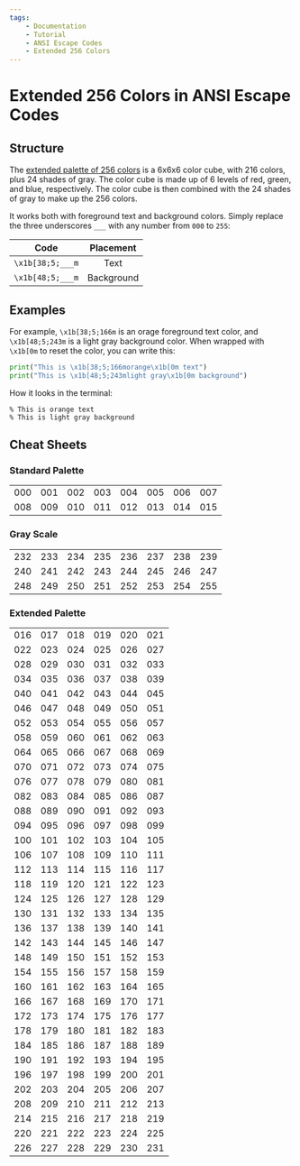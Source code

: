 ```yaml
---
tags:
    - Documentation
    - Tutorial
    - ANSI Escape Codes
    - Extended 256 Colors
---
```


# Extended 256 Colors in ANSI Escape Codes
## Structure
The [extended palette of 256 colors](https://commons.wikimedia.org/wiki/File:Xterm_256color_chart.svg) is a 6x6x6 color cube, with 216 colors, plus 24 shades of gray. The color cube is made up of 6 levels of red, green, and blue, respectively. The color cube is then combined with the 24 shades of gray to make up the 256 colors.

It works both with foreground text and background colors. Simply replace the three underscores `___` with any number from `000` to `255`:

| Code            | Placement  |
| :-------------: | :--------: |
| `\x1b[38;5;___m` | Text       |
| `\x1b[48;5;___m` | Background |

## Examples
For example, `\x1b[38;5;166m` is an orage foreground text color, and `\x1b[48;5;243m` is a light gray background color. When wrapped with `\x1b[0m` to reset the color, you can write this:

```python
print("This is \x1b[38;5;166morange\x1b[0m text")
print("This is \x1b[48;5;243mlight gray\x1b[0m background")
```

How it looks in the terminal:

<pre><code>% This is <span class="extended-colors" style="--fg-color: #d75f00;">orange</span> text
% This is <span class="extended-colors" style="--bg-color: #767676;">light gray</span> background</code></pre>


## Cheat Sheets
### Standard Palette

<table>
    <tbody>
        <tr>
            <td class="extended-colors" style="--bg-color: #000000;">000</td>
            <td class="extended-colors" style="--bg-color: #800000;">001</td>
            <td class="extended-colors" style="--bg-color: #008000;">002</td>
            <td class="extended-colors" style="--bg-color: #808000;">003</td>
            <td class="extended-colors" style="--bg-color: #000080;">004</td>
            <td class="extended-colors" style="--bg-color: #800080;">005</td>
            <td class="extended-colors" style="--bg-color: #008080;">006</td>
            <td class="extended-colors" style="--bg-color: #c0c0c0;">007</td>
        </tr>
        <tr>
            <td class="extended-colors" style="--bg-color: #808080;">008</td>
            <td class="extended-colors" style="--bg-color: #ff0000;">009</td>
            <td class="extended-colors" style="--bg-color: #00ff00;">010</td>
            <td class="extended-colors" style="--bg-color: #ffff00;">011</td>
            <td class="extended-colors" style="--bg-color: #0000ff;">012</td>
            <td class="extended-colors" style="--bg-color: #ff00ff;">013</td>
            <td class="extended-colors" style="--bg-color: #00ffff;">014</td>
            <td class="extended-colors" style="--bg-color: #ffffff;">015</td>
        </tr>
    </tbody>
</table>

### Gray Scale

<table>
    <tbody>
        <tr>
            <td class="extended-colors" style="--bg-color: #080808;">232</td>
            <td class="extended-colors" style="--bg-color: #121212;">233</td>
            <td class="extended-colors" style="--bg-color: #1c1c1c;">234</td>
            <td class="extended-colors" style="--bg-color: #262626;">235</td>
            <td class="extended-colors" style="--bg-color: #303030;">236</td>
            <td class="extended-colors" style="--bg-color: #3a3a3a;">237</td>
            <td class="extended-colors" style="--bg-color: #444444;">238</td>
            <td class="extended-colors" style="--bg-color: #4e4e4e;">239</td>
        </tr>
        <tr>
            <td class="extended-colors" style="--bg-color: #585858;">240</td>
            <td class="extended-colors" style="--bg-color: #626262;">241</td>
            <td class="extended-colors" style="--bg-color: #6c6c6c;">242</td>
            <td class="extended-colors" style="--bg-color: #767676;">243</td>
            <td class="extended-colors" style="--bg-color: #808080;">244</td>
            <td class="extended-colors" style="--bg-color: #8a8a8a;">245</td>
            <td class="extended-colors" style="--bg-color: #949494;">246</td>
            <td class="extended-colors" style="--bg-color: #9e9e9e;">247</td>
        </tr>
        <tr>
            <td class="extended-colors" style="--bg-color: #a8a8a8;">248</td>
            <td class="extended-colors" style="--bg-color: #b2b2b2;">249</td>
            <td class="extended-colors" style="--bg-color: #bcbcbc;">250</td>
            <td class="extended-colors" style="--bg-color: #c6c6c6;">251</td>
            <td class="extended-colors" style="--bg-color: #d0d0d0;">252</td>
            <td class="extended-colors" style="--bg-color: #dadada;">253</td>
            <td class="extended-colors" style="--bg-color: #e4e4e4;">254</td>
            <td class="extended-colors" style="--bg-color: #eeeeee;">255</td>
        </tr>
        </tbody>
</table>

### Extended Palette

<table>
    <tbody>
        <tr>
            <td class="extended-colors" style="--bg-color: #000000;">016</td>
            <td class="extended-colors" style="--bg-color: #00005f;">017</td>
            <td class="extended-colors" style="--bg-color: #000087;">018</td>
            <td class="extended-colors" style="--bg-color: #0000af;">019</td>
            <td class="extended-colors" style="--bg-color: #0000d7;">020</td>
            <td class="extended-colors" style="--bg-color: #0000ff;">021</td>
        </tr>
        <tr>
            <td class="extended-colors" style="--bg-color: #005f00;">022</td>
            <td class="extended-colors" style="--bg-color: #005f5f;">023</td>
            <td class="extended-colors" style="--bg-color: #005f87;">024</td>
            <td class="extended-colors" style="--bg-color: #005faf;">025</td>
            <td class="extended-colors" style="--bg-color: #005fd7;">026</td>
            <td class="extended-colors" style="--bg-color: #005fff;">027</td>
        </tr>
        <tr>
            <td class="extended-colors" style="--bg-color: #008700;">028</td>
            <td class="extended-colors" style="--bg-color: #00875f;">029</td>
            <td class="extended-colors" style="--bg-color: #008787;">030</td>
            <td class="extended-colors" style="--bg-color: #0087af;">031</td>
            <td class="extended-colors" style="--bg-color: #0087d7;">032</td>
            <td class="extended-colors" style="--bg-color: #0087ff;">033</td>
        </tr>
        <tr>
            <td class="extended-colors" style="--bg-color: #00af00;">034</td>
            <td class="extended-colors" style="--bg-color: #00af5f;">035</td>
            <td class="extended-colors" style="--bg-color: #00af87;">036</td>
            <td class="extended-colors" style="--bg-color: #00afaf;">037</td>
            <td class="extended-colors" style="--bg-color: #00afd7;">038</td>
            <td class="extended-colors" style="--bg-color: #00afff;">039</td>
        </tr>
        <tr>
            <td class="extended-colors" style="--bg-color: #00d700;">040</td>
            <td class="extended-colors" style="--bg-color: #00d75f;">041</td>
            <td class="extended-colors" style="--bg-color: #00d787;">042</td>
            <td class="extended-colors" style="--bg-color: #00d7af;">043</td>
            <td class="extended-colors" style="--bg-color: #00d7d7;">044</td>
            <td class="extended-colors" style="--bg-color: #00d7ff;">045</td>
        </tr>
        <tr>
            <td class="extended-colors" style="--bg-color: #00ff00;">046</td>
            <td class="extended-colors" style="--bg-color: #00ff5f;">047</td>
            <td class="extended-colors" style="--bg-color: #00ff87;">048</td>
            <td class="extended-colors" style="--bg-color: #00ffaf;">049</td>
            <td class="extended-colors" style="--bg-color: #00ffd7;">050</td>
            <td class="extended-colors" style="--bg-color: #00ffff;">051</td>
        </tr>
        <tr>
            <td class="extended-colors" style="--bg-color: #5f0000;">052</td>
            <td class="extended-colors" style="--bg-color: #5f005f;">053</td>
            <td class="extended-colors" style="--bg-color: #5f0087;">054</td>
            <td class="extended-colors" style="--bg-color: #5f00af;">055</td>
            <td class="extended-colors" style="--bg-color: #5f00d7;">056</td>
            <td class="extended-colors" style="--bg-color: #5f00ff;">057</td>
        </tr>
        <tr>
            <td class="extended-colors" style="--bg-color: #5f5f00;">058</td>
            <td class="extended-colors" style="--bg-color: #5f5f5f;">059</td>
            <td class="extended-colors" style="--bg-color: #5f5f87;">060</td>
            <td class="extended-colors" style="--bg-color: #5f5faf;">061</td>
            <td class="extended-colors" style="--bg-color: #5f5fd7;">062</td>
            <td class="extended-colors" style="--bg-color: #5f5fff;">063</td>
        </tr>
        <tr>
            <td class="extended-colors" style="--bg-color: #5f8700;">064</td>
            <td class="extended-colors" style="--bg-color: #5f875f;">065</td>
            <td class="extended-colors" style="--bg-color: #5f8787;">066</td>
            <td class="extended-colors" style="--bg-color: #5f87af;">067</td>
            <td class="extended-colors" style="--bg-color: #5f87d7;">068</td>
            <td class="extended-colors" style="--bg-color: #5f87ff;">069</td>
        </tr>
        <tr>
            <td class="extended-colors" style="--bg-color: #5faf00;">070</td>
            <td class="extended-colors" style="--bg-color: #5faf5f;">071</td>
            <td class="extended-colors" style="--bg-color: #5faf87;">072</td>
            <td class="extended-colors" style="--bg-color: #5fafaf;">073</td>
            <td class="extended-colors" style="--bg-color: #5fafd7;">074</td>
            <td class="extended-colors" style="--bg-color: #5fafff;">075</td>
        </tr>
        <tr>
            <td class="extended-colors" style="--bg-color: #5fd700;">076</td>
            <td class="extended-colors" style="--bg-color: #5fd75f;">077</td>
            <td class="extended-colors" style="--bg-color: #5fd787;">078</td>
            <td class="extended-colors" style="--bg-color: #5fd7af;">079</td>
            <td class="extended-colors" style="--bg-color: #5fd7d7;">080</td>
            <td class="extended-colors" style="--bg-color: #5fd7ff;">081</td>
        </tr>
        <tr>
            <td class="extended-colors" style="--bg-color: #5fff00;">082</td>
            <td class="extended-colors" style="--bg-color: #5fff5f;">083</td>
            <td class="extended-colors" style="--bg-color: #5fff87;">084</td>
            <td class="extended-colors" style="--bg-color: #5fffaf;">085</td>
            <td class="extended-colors" style="--bg-color: #5fffd7;">086</td>
            <td class="extended-colors" style="--bg-color: #5fffff;">087</td>
        </tr>
        <tr>
            <td class="extended-colors" style="--bg-color: #870000;">088</td>
            <td class="extended-colors" style="--bg-color: #87005f;">089</td>
            <td class="extended-colors" style="--bg-color: #870087;">090</td>
            <td class="extended-colors" style="--bg-color: #8700af;">091</td>
            <td class="extended-colors" style="--bg-color: #8700d7;">092</td>
            <td class="extended-colors" style="--bg-color: #8700ff;">093</td>
        </tr>
        <tr>
            <td class="extended-colors" style="--bg-color: #875f00;">094</td>
            <td class="extended-colors" style="--bg-color: #875f5f;">095</td>
            <td class="extended-colors" style="--bg-color: #875f87;">096</td>
            <td class="extended-colors" style="--bg-color: #875faf;">097</td>
            <td class="extended-colors" style="--bg-color: #875fd7;">098</td>
            <td class="extended-colors" style="--bg-color: #875fff;">099</td>
        </tr>
        <tr>
            <td class="extended-colors" style="--bg-color: #878700;">100</td>
            <td class="extended-colors" style="--bg-color: #87875f;">101</td>
            <td class="extended-colors" style="--bg-color: #878787;">102</td>
            <td class="extended-colors" style="--bg-color: #8787af;">103</td>
            <td class="extended-colors" style="--bg-color: #8787d7;">104</td>
            <td class="extended-colors" style="--bg-color: #8787ff;">105</td>
        </tr>
        <tr>
            <td class="extended-colors" style="--bg-color: #87af00;">106</td>
            <td class="extended-colors" style="--bg-color: #87af5f;">107</td>
            <td class="extended-colors" style="--bg-color: #87af87;">108</td>
            <td class="extended-colors" style="--bg-color: #87afaf;">109</td>
            <td class="extended-colors" style="--bg-color: #87afd7;">110</td>
            <td class="extended-colors" style="--bg-color: #87afff;">111</td>
        </tr>
        <tr>
            <td class="extended-colors" style="--bg-color: #87d700;">112</td>
            <td class="extended-colors" style="--bg-color: #87d75f;">113</td>
            <td class="extended-colors" style="--bg-color: #87d787;">114</td>
            <td class="extended-colors" style="--bg-color: #87d7af;">115</td>
            <td class="extended-colors" style="--bg-color: #87d7d7;">116</td>
            <td class="extended-colors" style="--bg-color: #87d7ff;">117</td>
        </tr>
        <tr>
            <td class="extended-colors" style="--bg-color: #87ff00;">118</td>
            <td class="extended-colors" style="--bg-color: #87ff5f;">119</td>
            <td class="extended-colors" style="--bg-color: #87ff87;">120</td>
            <td class="extended-colors" style="--bg-color: #87ffaf;">121</td>
            <td class="extended-colors" style="--bg-color: #87ffd7;">122</td>
            <td class="extended-colors" style="--bg-color: #87ffff;">123</td>
        </tr>
        <tr>
            <td class="extended-colors" style="--bg-color: #af0000;">124</td>
            <td class="extended-colors" style="--bg-color: #af005f;">125</td>
            <td class="extended-colors" style="--bg-color: #af0087;">126</td>
            <td class="extended-colors" style="--bg-color: #af00af;">127</td>
            <td class="extended-colors" style="--bg-color: #af00d7;">128</td>
            <td class="extended-colors" style="--bg-color: #af00ff;">129</td>
        </tr>
        <tr>
            <td class="extended-colors" style="--bg-color: #af5f00;">130</td>
            <td class="extended-colors" style="--bg-color: #af5f5f;">131</td>
            <td class="extended-colors" style="--bg-color: #af5f87;">132</td>
            <td class="extended-colors" style="--bg-color: #af5faf;">133</td>
            <td class="extended-colors" style="--bg-color: #af5fd7;">134</td>
            <td class="extended-colors" style="--bg-color: #af5fff;">135</td>
        </tr>
        <tr>
            <td class="extended-colors" style="--bg-color: #af8700;">136</td>
            <td class="extended-colors" style="--bg-color: #af875f;">137</td>
            <td class="extended-colors" style="--bg-color: #af8787;">138</td>
            <td class="extended-colors" style="--bg-color: #af87af;">139</td>
            <td class="extended-colors" style="--bg-color: #af87d7;">140</td>
            <td class="extended-colors" style="--bg-color: #af87ff;">141</td>
        </tr>
        <tr>
            <td class="extended-colors" style="--bg-color: #afaf00;">142</td>
            <td class="extended-colors" style="--bg-color: #afaf5f;">143</td>
            <td class="extended-colors" style="--bg-color: #afaf87;">144</td>
            <td class="extended-colors" style="--bg-color: #afafaf;">145</td>
            <td class="extended-colors" style="--bg-color: #afafd7;">146</td>
            <td class="extended-colors" style="--bg-color: #afafff;">147</td>
        </tr>
        <tr>
            <td class="extended-colors" style="--bg-color: #afd700;">148</td>
            <td class="extended-colors" style="--bg-color: #afd75f;">149</td>
            <td class="extended-colors" style="--bg-color: #afd787;">150</td>
            <td class="extended-colors" style="--bg-color: #afd7af;">151</td>
            <td class="extended-colors" style="--bg-color: #afd7d7;">152</td>
            <td class="extended-colors" style="--bg-color: #afd7ff;">153</td>
        </tr>
        <tr>
            <td class="extended-colors" style="--bg-color: #afff00;">154</td>
            <td class="extended-colors" style="--bg-color: #afff5f;">155</td>
            <td class="extended-colors" style="--bg-color: #afff87;">156</td>
            <td class="extended-colors" style="--bg-color: #afffaf;">157</td>
            <td class="extended-colors" style="--bg-color: #afffd7;">158</td>
            <td class="extended-colors" style="--bg-color: #afffff;">159</td>
        </tr>
        <tr>
            <td class="extended-colors" style="--bg-color: #d70000;">160</td>
            <td class="extended-colors" style="--bg-color: #d7005f;">161</td>
            <td class="extended-colors" style="--bg-color: #d70087;">162</td>
            <td class="extended-colors" style="--bg-color: #d700af;">163</td>
            <td class="extended-colors" style="--bg-color: #d700d7;">164</td>
            <td class="extended-colors" style="--bg-color: #d700ff;">165</td>
        </tr>
        <tr>
            <td class="extended-colors" style="--bg-color: #d75f00;">166</td>
            <td class="extended-colors" style="--bg-color: #d75f5f;">167</td>
            <td class="extended-colors" style="--bg-color: #d75f87;">168</td>
            <td class="extended-colors" style="--bg-color: #d75faf;">169</td>
            <td class="extended-colors" style="--bg-color: #d75fd7;">170</td>
            <td class="extended-colors" style="--bg-color: #d75fff;">171</td>
        </tr>
        <tr>
            <td class="extended-colors" style="--bg-color: #d78700;">172</td>
            <td class="extended-colors" style="--bg-color: #d7875f;">173</td>
            <td class="extended-colors" style="--bg-color: #d78787;">174</td>
            <td class="extended-colors" style="--bg-color: #d787af;">175</td>
            <td class="extended-colors" style="--bg-color: #d787d7;">176</td>
            <td class="extended-colors" style="--bg-color: #d787ff;">177</td>
        </tr>
        <tr>
            <td class="extended-colors" style="--bg-color: #d7af00;">178</td>
            <td class="extended-colors" style="--bg-color: #d7af5f;">179</td>
            <td class="extended-colors" style="--bg-color: #d7af87;">180</td>
            <td class="extended-colors" style="--bg-color: #d7afaf;">181</td>
            <td class="extended-colors" style="--bg-color: #d7afd7;">182</td>
            <td class="extended-colors" style="--bg-color: #d7afff;">183</td>
        </tr>
        <tr>
            <td class="extended-colors" style="--bg-color: #d7d700;">184</td>
            <td class="extended-colors" style="--bg-color: #d7d75f;">185</td>
            <td class="extended-colors" style="--bg-color: #d7d787;">186</td>
            <td class="extended-colors" style="--bg-color: #d7d7af;">187</td>
            <td class="extended-colors" style="--bg-color: #d7d7d7;">188</td>
            <td class="extended-colors" style="--bg-color: #d7d7ff;">189</td>
        </tr>
        <tr>
            <td class="extended-colors" style="--bg-color: #d7ff00;">190</td>
            <td class="extended-colors" style="--bg-color: #d7ff5f;">191</td>
            <td class="extended-colors" style="--bg-color: #d7ff87;">192</td>
            <td class="extended-colors" style="--bg-color: #d7ffaf;">193</td>
            <td class="extended-colors" style="--bg-color: #d7ffd7;">194</td>
            <td class="extended-colors" style="--bg-color: #d7ffff;">195</td>
        </tr>
        <tr>
            <td class="extended-colors" style="--bg-color: #ff0000;">196</td>
            <td class="extended-colors" style="--bg-color: #ff005f;">197</td>
            <td class="extended-colors" style="--bg-color: #ff0087;">198</td>
            <td class="extended-colors" style="--bg-color: #ff00af;">199</td>
            <td class="extended-colors" style="--bg-color: #ff00d7;">200</td>
            <td class="extended-colors" style="--bg-color: #ff00ff;">201</td>
        </tr>
        <tr>
            <td class="extended-colors" style="--bg-color: #ff5f00;">202</td>
            <td class="extended-colors" style="--bg-color: #ff5f5f;">203</td>
            <td class="extended-colors" style="--bg-color: #ff5f87;">204</td>
            <td class="extended-colors" style="--bg-color: #ff5faf;">205</td>
            <td class="extended-colors" style="--bg-color: #ff5fd7;">206</td>
            <td class="extended-colors" style="--bg-color: #ff5fff;">207</td>
        </tr>
        <tr>
            <td class="extended-colors" style="--bg-color: #ff8700;">208</td>
            <td class="extended-colors" style="--bg-color: #ff875f;">209</td>
            <td class="extended-colors" style="--bg-color: #ff8787;">210</td>
            <td class="extended-colors" style="--bg-color: #ff87af;">211</td>
            <td class="extended-colors" style="--bg-color: #ff87d7;">212</td>
            <td class="extended-colors" style="--bg-color: #ff87ff;">213</td>
        </tr>
        <tr>
            <td class="extended-colors" style="--bg-color: #ffaf00;">214</td>
            <td class="extended-colors" style="--bg-color: #ffaf5f;">215</td>
            <td class="extended-colors" style="--bg-color: #ffaf87;">216</td>
            <td class="extended-colors" style="--bg-color: #ffafaf;">217</td>
            <td class="extended-colors" style="--bg-color: #ffafd7;">218</td>
            <td class="extended-colors" style="--bg-color: #ffafff;">219</td>
        </tr>
        <tr>
            <td class="extended-colors" style="--bg-color: #ffd700;">220</td>
            <td class="extended-colors" style="--bg-color: #ffd75f;">221</td>
            <td class="extended-colors" style="--bg-color: #ffd787;">222</td>
            <td class="extended-colors" style="--bg-color: #ffd7af;">223</td>
            <td class="extended-colors" style="--bg-color: #ffd7d7;">224</td>
            <td class="extended-colors" style="--bg-color: #ffd7ff;">225</td>
        </tr>
        <tr>
            <td class="extended-colors" style="--bg-color: #ffff00;">226</td>
            <td class="extended-colors" style="--bg-color: #ffff5f;">227</td>
            <td class="extended-colors" style="--bg-color: #ffff87;">228</td>
            <td class="extended-colors" style="--bg-color: #ffffaf;">229</td>
            <td class="extended-colors" style="--bg-color: #ffffd7;">230</td>
            <td class="extended-colors" style="--bg-color: #ffffff;">231</td>
        </tr>
    </tbody>
</table>
